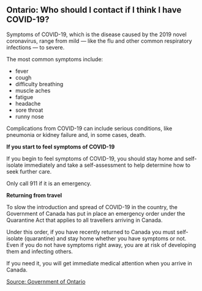 ## Ontario: Who should I contact if I think I have COVID-19?

Symptoms of COVID-19, which is the disease caused by the 2019 novel coronavirus, range from mild — like the flu and other common respiratory infections — to severe.

The most common symptoms include:

- fever
- cough
- difficulty breathing
- muscle aches
- fatigue
- headache
- sore throat
- runny nose

Complications from COVID-19 can include serious conditions, like pneumonia or kidney failure and, in some cases, death.

**If you start to feel symptoms of COVID-19**

If you begin to feel symptoms of COVID-19, you should stay home and self-isolate immediately and take a self-assessment to help determine how to seek further care.

Only call 911 if it is an emergency.

**Returning from travel**

To slow the introduction and spread of COVID-19 in the country, the Government of Canada has put in place an emergency order under the Quarantine Act that applies to all travellers arriving in Canada.

Under this order, if you have recently returned to Canada you must self-isolate (quarantine) and stay home whether you have symptoms or not. Even if you do not have symptoms right away, you are at risk of developing them and infecting others.

If you need it, you will get immediate medical attention when you arrive in Canada.

[Source: Government of Ontario](https://www.ontario.ca/page/covid-19-stop-spread#section-0)

